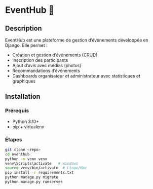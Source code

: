 # EventHub 🎉

## Description
EventHub est une plateforme de gestion d’événements développée en Django.
Elle permet :
- Création et gestion d’événements (CRUD)
- Inscription des participants
- Ajout d’avis avec médias (photos)
- Recommandations d’événements
- Dashboards organisateur et administrateur avec statistiques et graphiques

## Installation

### Prérequis
- Python 3.10+
- pip + virtualenv

### Étapes
```bash
git clone <repo>
cd eventhub
python -m venv venv
venv\Scripts\activate   # Windows
source venv/bin/activate  # Linux/Mac
pip install -r requirements.txt
python manage.py migrate
python manage.py runserver

